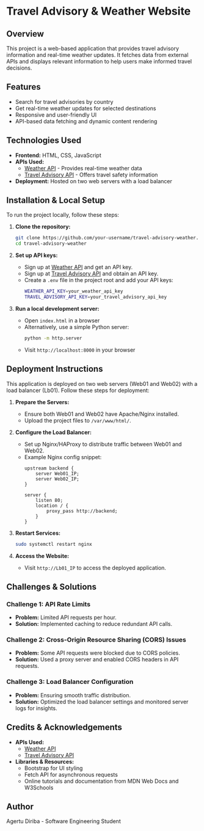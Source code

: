 # Travel Advisory & Weather Website

## Overview
This project is a web-based application that provides travel advisory information and real-time weather updates. It fetches data from external APIs and displays relevant information to help users make informed travel decisions.

## Features
- Search for travel advisories by country
- Get real-time weather updates for selected destinations
- Responsive and user-friendly UI
- API-based data fetching and dynamic content rendering

## Technologies Used
- **Frontend:** HTML, CSS, JavaScript
- **APIs Used:**
  - [Weather API](https://www.weatherapi.com/) - Provides real-time weather data
  - [Travel Advisory API](https://www.traveladvisory.info/) - Offers travel safety information
- **Deployment:** Hosted on two web servers with a load balancer

## Installation & Local Setup
To run the project locally, follow these steps:

1. **Clone the repository:**
   ```sh
   git clone https://github.com/your-username/travel-advisory-weather.git
   cd travel-advisory-weather
   ```

2. **Set up API keys:**
   - Sign up at [Weather API](https://www.weatherapi.com/) and get an API key.
   - Sign up at [Travel Advisory API](https://www.traveladvisory.info/) and obtain an API key.
   - Create a `.env` file in the project root and add your API keys:
     ```sh
     WEATHER_API_KEY=your_weather_api_key
     TRAVEL_ADVISORY_API_KEY=your_travel_advisory_api_key
     ```

3. **Run a local development server:**
   - Open `index.html` in a browser
   - Alternatively, use a simple Python server:
     ```sh
     python -m http.server
     ```
   - Visit `http://localhost:8000` in your browser

## Deployment Instructions
This application is deployed on two web servers (Web01 and Web02) with a load balancer (Lb01). Follow these steps for deployment:

1. **Prepare the Servers:**
   - Ensure both Web01 and Web02 have Apache/Nginx installed.
   - Upload the project files to `/var/www/html/`.
   
2. **Configure the Load Balancer:**
   - Set up Nginx/HAProxy to distribute traffic between Web01 and Web02.
   - Example Nginx config snippet:
     ```nginx
     upstream backend {
         server Web01_IP;
         server Web02_IP;
     }

     server {
         listen 80;
         location / {
             proxy_pass http://backend;
         }
     }
     ```

3. **Restart Services:**
   ```sh
   sudo systemctl restart nginx
   ```

4. **Access the Website:**
   - Visit `http://Lb01_IP` to access the deployed application.

## Challenges & Solutions
### Challenge 1: API Rate Limits
- **Problem:** Limited API requests per hour.
- **Solution:** Implemented caching to reduce redundant API calls.

### Challenge 2: Cross-Origin Resource Sharing (CORS) Issues
- **Problem:** Some API requests were blocked due to CORS policies.
- **Solution:** Used a proxy server and enabled CORS headers in API requests.

### Challenge 3: Load Balancer Configuration
- **Problem:** Ensuring smooth traffic distribution.
- **Solution:** Optimized the load balancer settings and monitored server logs for insights.

## Credits & Acknowledgements
- **APIs Used:**
  - [Weather API](https://www.weatherapi.com/)
  - [Travel Advisory API](https://www.traveladvisory.info/)
- **Libraries & Resources:**
  - Bootstrap for UI styling
  - Fetch API for asynchronous requests
  - Online tutorials and documentation from MDN Web Docs and W3Schools

## Author
Agertu Diriba - Software Engineering Student

